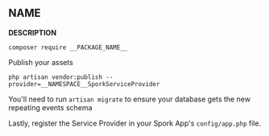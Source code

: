 ## __NAME__

__DESCRIPTION__

```
composer require __PACKAGE_NAME__
```

Publish your assets

```
php artisan vendor:publish --provider=__NAMESPACE__SporkServiceProvider
```

You'll need to run `artisan migrate` to ensure your database gets the new repeating events schema

Lastly, register the Service Provider in your Spork App's `config/app.php` file.
